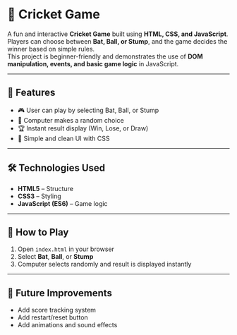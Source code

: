 # 🏏 Cricket Game

A fun and interactive **Cricket Game** built using **HTML, CSS, and JavaScript**.  
Players can choose between **Bat, Ball, or Stump**, and the game decides the winner based on simple rules.  
This project is beginner-friendly and demonstrates the use of **DOM manipulation, events, and basic game logic** in JavaScript.

---

## 🚀 Features
- 🎮 User can play by selecting Bat, Ball, or Stump  
- 🤖 Computer makes a random choice  
- 🏆 Instant result display (Win, Lose, or Draw)  
- 🎨 Simple and clean UI with CSS  

---

## 🛠️ Technologies Used
- **HTML5** – Structure  
- **CSS3** – Styling  
- **JavaScript (ES6)** – Game logic  

---

## 🎯 How to Play
1. Open `index.html` in your browser  
2. Select **Bat**, **Ball**, or **Stump**  
3. Computer selects randomly and result is displayed instantly  

---

## 🌟 Future Improvements
- Add score tracking system  
- Add restart/reset button  
- Add animations and sound effects  
